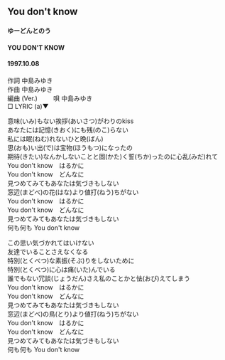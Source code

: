 ## You don't know
#### ゆーどんとのう
#### YOU DON'T KNOW
#### 1997.10.08   


作詞     中島みゆき　　　　　   
作曲      中島みゆき  　　　   
編曲 (Ver.)   　　
唄     中島みゆき    
□ LYRIC (a)▼        
   
意味(いみ)もない挨拶(あいさつ)がわりのkiss   
あなたには記憶(きおく)にも残(のこ)らない   
私には眠(ねむ)れないひと晩(ばん)   
思(おも)い出(で)は宝物(ほうもつ)になったの   
期待(きたい)なんかしないことと固(かた)く誓(ちか)ったのに心乱(みだ)れて   
You don't know　はるかに   
You don't know　どんなに   
見つめてみてもあなたは気づきもしない   
窓辺(まどべ)の花(はな)より値打(ねう)ちがない   
You don't know　はるかに   
You don't know　どんなに   
見つめてみてもあなたは気づきもしない   
何も何も You don't know   
   
この思い気づかれてはいけない   
友達でいることさえなくなる   
特別(とくべつ)な素振(そぶ)りをしないために   
特別(とくべつ)に心は痛(いた)んでいる   
誰でもない冗談(じょうだん)さえ私のことかと怯(おび)えてしまう   
You don't know　はるかに   
You don't know　どんなに   
見つめてみてもあなたは気づきもしない   
窓辺(まどべ)の鳥(とり)より値打(ねう)ちがない   
You don't know　はるかに   
You don't know　どんなに   
見つめてみてもあなたは気づきもしない   
何も何も You don't know   